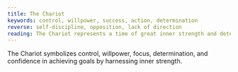 ```yaml
---
title: The Chariot
keywords: control, willpower, success, action, determination
reverse: self-discipline, opposition, lack of direction
reading: The Chariot represents a time of great inner strength and determination. You have the power to take control of your life and achieve your goals, but it requires focused effort and a strong will. You may be facing opposition or challenges, but these obstacles can be overcome through perseverance and self-discipline. Ask yourself - what goals am I currently working towards? Am I staying focused and determined in my pursuit of these goals? Am I willing to take action and make the necessary sacrifices to achieve success? Remember, with the right mindset and determination, you have the power to succeed.
---
```


The Chariot symbolizes control, willpower, focus, determination, and confidence in achieving goals by harnessing inner strength.
